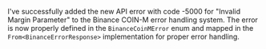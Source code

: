 I've successfully added the new API error with code -5000 for "Invalid Margin Parameter" to the Binance COIN-M error handling system. The error is now properly defined in the `BinanceCoinMError` enum and mapped in the `From<BinanceErrorResponse>` implementation for proper error handling.
